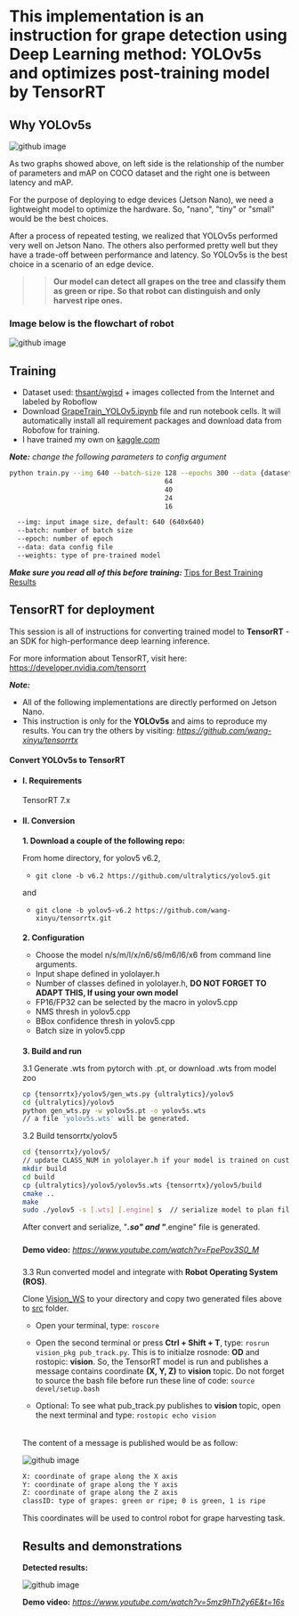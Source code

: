 # **This implementation is an instruction for grape detection using Deep Learning method: YOLOv5s and optimizes post-training model by TensorRT**

## **Why YOLOv5s**

![github image](https://github.com/huynhloc04/LVTN/blob/main/Vision_WS/images/YOLO_Compare.jpg)

As two graphs showed above, on left side is the relationship of the number of parameters and mAP on COCO dataset and the right one is between latency and mAP.

For the purpose of deploying to edge devices (Jetson Nano), we need a lightweight model to optimize the hardware. So, "nano", "tiny" or "small" would be the best choices.

After a process of repeated testing, we realized that YOLOv5s performed very well on Jetson Nano. The others also performed pretty well but they have a trade-off between performance and latency. So YOLOv5s is the best choice in a scenario of an edge device.

>> **Our model can detect all grapes on the tree and classify them as green or ripe. So that robot can distinguish and only harvest ripe ones.**

### **Image below is the flowchart of robot**

![github image](https://github.com/huynhloc04/LVTN/blob/main/Vision_WS/images/flowchart.jpg)

## **Training**

- Dataset used: [thsant/wgisd](https://zenodo.org/record/3361736#.XcQJVzMzZPY) + images collected from the Internet and labeled by Roboflow
- Download [GrapeTrain_YOLOv5.ipynb](https://github.com/huynhloc04/LVTN/blob/main/Vision_WS/GrpeTrain_YOLOv5.ipynb) file and run notebook cells. It will automatically install all requirement packages and download data from Robofow for training.
- I have trained my own on [kaggle.com](https://www.kaggle.com/)
  
  
***Note:***  *change the following parameters to config argument*

```bash
python train.py --img 640 --batch-size 128 --epochs 300 --data {dataset.location}/data.yaml --weights yolov5n.pt
                                       64                                                             yolov5s
                                       40                                                             yolov5m
                                       24                                                             yolov5l
                                       16                                                             yolov5x

  --img: input image size, default: 640 (640x640)
  --batch: number of batch size
  --epoch: number of epoch
  --data: data config file
  --weights: type of pre-trained model
```

***Make sure you read all of this before training:*** [Tips for Best Training Results](https://github.com/ultralytics/yolov5/wiki/Tips-for-Best-Training-Results)


## **TensorRT for deployment**

This session is all of instructions for converting trained model to **TensorRT** - an SDK for high-performance deep learning inference. 

For more information about TensorRT, visit here: https://developer.nvidia.com/tensorrt

***Note:*** 
- All of the following implementations are directly performed on Jetson Nano. 
- This instruction is only for the **YOLOv5s** and aims to reproduce my results. You can try the others by visiting: *https://github.com/wang-xinyu/tensorrtx*


#### **Convert YOLOv5s to TensorRT**

- #### I. Requirements

    TensorRT 7.x

- #### II. Conversion 
    
    **1. Download a couple of the following repo:**

    From home directory, for yolov5 v6.2, 
    - `git clone -b v6.2 https://github.com/ultralytics/yolov5.git` 
    
    and

    - `git clone -b yolov5-v6.2 https://github.com/wang-xinyu/tensorrtx.git`
  
  ####

    **2. Configuration**
  - Choose the model n/s/m/l/x/n6/s6/m6/l6/x6 from command line arguments.
  - Input shape defined in yololayer.h
  - Number of classes defined in yololayer.h, **DO NOT FORGET TO ADAPT THIS, If using your own model**
  - FP16/FP32 can be selected by the macro in yolov5.cpp
  - NMS thresh in yolov5.cpp
  - BBox confidence thresh in yolov5.cpp
  - Batch size in yolov5.cpp

  ####

    **3. Build and run**

    3.1 Generate .wts from pytorch with .pt, or download .wts from model zoo

    ```bash
    cp {tensorrtx}/yolov5/gen_wts.py {ultralytics}/yolov5
    cd {ultralytics}/yolov5
    python gen_wts.py -w yolov5s.pt -o yolov5s.wts
    // a file 'yolov5s.wts' will be generated.
    ```

    3.2 Build tensorrtx/yolov5

    ```bash
    cd {tensorrtx}/yolov5/
    // update CLASS_NUM in yololayer.h if your model is trained on custom dataset
    mkdir build
    cd build
    cp {ultralytics}/yolov5/yolov5s.wts {tensorrtx}/yolov5/build
    cmake ..
    make
    sudo ./yolov5 -s [.wts] [.engine] s  // serialize model to plan file
    ```

    After convert and serialize, "___.so" and "___.engine" file is generated.

    #####

    **Demo video:** *https://www.youtube.com/watch?v=FpePov3S0_M*

    #####

    3.3 Run converted model and integrate with **Robot Operating System (ROS)**.

    Clone [Vision_WS](https://github.com/huynhloc04/LVTN/tree/main/Vision_WS) to your directory and copy two generated files above to [src](https://github.com/huynhloc04/LVTN/tree/main/Vision_WS/src/lvtn_pkg/src) folder.

    - Open your terminal, type: ```roscore```
    - Open the second terminal or press **Ctrl + Shift + T**, type: ```rosrun vision_pkg pub_track.py```. This is to initialze rosnode: **OD** and rostopic: **vision**. So, the TensorRT model is run and publishes a message contains coordinate **(X, Y, Z)** to **vision** topic.
    Do not forget to source the bash file before run these line of code: ```source devel/setup.bash```

    - Optional: To see what pub_track.py publishes to **vision** topic, open the next terminal and type: ```rostopic echo vision```
  ######
   
   The content of a message is published would be as follow:
   
   ![github image](https://github.com/huynhloc04/LVTN/blob/main/Vision_WS/images/message.jpg)

    ```bash
    X: coordinate of grape along the X axis
    Y: coordinate of grape along the Y axis
    Z: coordinate of grape along the Z axis
    classID: type of grapes: green or ripe; 0 is green, 1 is ripe
    ```

    This coordinates will be used to control robot for grape harvesting task.
    
    ## **Results and demonstrations**
    
    **Detected results:**
    
    ![github image](https://github.com/huynhloc04/LVTN/blob/main/images/result.jpg)
        
    **Demo video:** *https://www.youtube.com/watch?v=5mz9hTh2y6E&t=16s*




 

    





  

  





